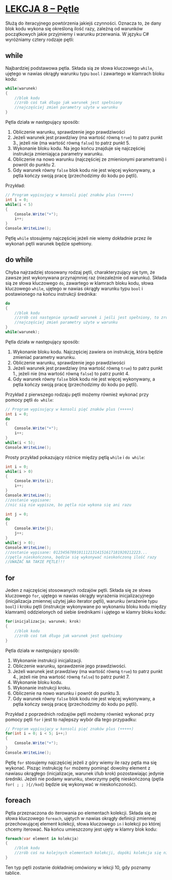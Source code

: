 # [LEKCJA 8 – Pętle](https://kurs.szkoladotneta.pl/zostan-programista-asp-net/tydzien-2-podstawy-jezyka-c/lekcja-8-petle/)
Służą do iteracyjnego powtórzenia jakiejś czynności. Oznacza to, że dany blok kodu wykona się określoną ilość razy, zależną od warunków początkowych jakie przyjmiemy i warunku przerwania. W języku C# wyróżniamy cztery rodzaje pętli:

## while
Najbardziej podstawowa pętla. Składa sią ze słowa kluczowego `while`, ujętego w nawias okrągły warunku typu `bool` i zawartego w klamrach bloku kodu:

```csharp =
while(warunek)
{
	//blok kodu
	//zrób coś tak długo jak warunek jest spełniony
	//najczęściej zmień parametry użyte w warunku
}
```

Pętla działa w następujący sposób:
1. Obliczenie warunku, sprawdzenie jego prawdziwości
2. Jeżeli warunek jest prawdziwy (ma wartość równą `true`) to patrz punkt 3., jeżeli nie (ma wartość równą `false`) to patrz punkt 5.
3. Wykonanie bloku kodu. Na jego końcu znajduje się najczęściej instrukcja zmieniająca parametry warunku.
4. Obliczenie na nowo warunku (najczęściej ze zmienionymi parametrami) i powrót do punktu 2.
5. Gdy warunek równy `false` blok kodu nie jest więcej wykonywany, a pętla kończy swoją pracę (przechodzimy do kodu po pętli).

Przykład:

```csharp =
// Program wypisujący w konsoli pięć znaków plus (+++++)
int i = 0;
while(i < 5)
{
	Console.Write("+");
	i++;
}
Console.WriteLine();
```

Pętlę `while` stosujemy najczęściej jeżeli nie wiemy dokładnie przez ile wykonań pętli warunek będzie spełniony.

## do while
Chyba najrzadziej stosowany rodzaj pętli, charakteryzujący się tym, że zawsze jest wykonywana przynajmniej raz (niezależnie od warunku). Składa sią ze słowa kluczowego `do`, zawartego w klamrach bloku kodu, słowa kluczowego `while`, ujętego w nawias okrągły warunku typu `bool` i postawionego na końcu instrukcji średnika:

```csharp =
do
{
	//blok kodu
	//zrób coś następnie sprawdź warunek i jeśli jest spełniony, to zrób to ponownie
	//najczęściej zmień parametry użyte w warunku
}
while(warunek);
```

Pętla działa w następujący sposób:
1. Wykonanie bloku kodu. Najczęściej zawiera on instrukcję, która będzie zmieniać parametry warunku.
2. Obliczenie warunku, sprawdzenie jego prawdziwości
3. Jeżeli warunek jest prawdziwy (ma wartość równą `true`) to patrz punkt 1., jeżeli nie (ma wartość równą `false`) to patrz punkt 4.
4. Gdy warunek równy `false` blok kodu nie jest więcej wykonywany, a pętla kończy swoją pracę (przechodzimy do kodu po pętli).

Przykład z pierwszego rodzaju pętli możemy również wykonać przy pomocy pętli `do while`:

```csharp =
// Program wypisujący w konsoli pięć znaków plus (+++++)
int i = 0;
do
{
	Console.Write("+");
	i++;
}
while(i < 5);
Console.WriteLine();
```

Prosty przykład pokazujący różnice między pętlą `while` i `do while`:

```csharp =
int i = 0;
while(i > 0)
{
	Console.Write(i);
	i++;
}
Console.WriteLine();
//zostanie wypisane:
//nic sią nie wypisze, bo pętla nie wykona się ani razu

int j = 0;
do
{
	Console.Write(j);
	j++;
}
while(j > 0);
Console.WriteLine();
//zostanie wypisane: 01234567891011121314151617181920212223...
//pętla nieskończona, będzie się wykonywać nieskończoną ilość razy
//UWAŻAĆ NA TAKIE PĘTLE!!!
```

## for
Jeden z najczęściej stosowanych rodzajów pętli. Składa się ze słowa kluczowego `for`, ujętego w nawias okrągły wyrażenia inicjalizacyjnego (inicjalizacja zmiennej użytej jako iterator pętli), warunku (wrażenie typu `bool`) i kroku pętli (instrukcje wykonywane po wykonaniu bloku kodu między klamrami) oddzielonych od siebie średnikami i ujętego w klamry bloku kodu:

```csharp =
for(inicjalizacja; warunek; krok)
{
	//blok kodu
	//zrób coś tak długo jak warunek jest spełniony
}
```

Pętla działa w następujący sposób:
1. Wykonanie instrukcji inicjalizacji.
2. Obliczenie warunku, sprawdzenie jego prawdziwości.
3. Jeżeli warunek jest prawdziwy (ma wartość równą `true`) to patrz punkt 4., jeżeli nie (ma wartość równą `false`) to patrz punkt 7.
4. Wykonanie bloku kodu.
5. Wykonanie instrukcji kroku.
6. Obliczenie na nowo warunku i powrót do punktu 3.
7. Gdy warunek równy `false` blok kodu nie jest więcej wykonywany, a pętla kończy swoją pracę (przechodzimy do kodu po pętli).

Przykład z poprzednich rodzajów pętli możemy również wykonać przy pomocy pętli `for` i jest to najlepszy wybór dla tego przypadku:

```csharp =
// Program wypisujący w konsoli pięć znaków plus (+++++)
for(int i = 0; i < 5; i++;)
{
	Console.Write("+");
}
Console.WriteLine();
```

Pętlę `for` stosujemy najczęściej jeżeli z góry wiemy ile razy pętla ma się wykonać. Pisząc instrukcję `for` możemy pominąć dowolny element z nawiasu okrągłego (inicjalizacje, warunek i/lub krok) pozostawiając jedynie średniki. Jeżeli nie podamy warunku, stworzymy pętlę nieskończoną (pętla `for( ; ; ){//kod}` będzie się wykonywać w nieskończoność).

## foreach
Pętla przeznaczona do iterowania po elementach kolekcji. Składa się ze słowa kluczowego `foreach`, ujętych w nawias okrągły definicji zmiennej przechowującej element kolekcji, słowa kluczowego `in` i kolekcji po której chcemy iterować. Na końcu umieszczony jest ujęty w klamry blok kodu:

```csharp =
foreach(var element in kolekcja)
{
	//blok kodu
	//zrób coś na kolejnych elementach kolekcji, dopóki kolekcja się nie skończy
}
```

Ten typ pętli zostanie dokładniej omówiony w lekcji 10, gdy poznamy tablice.
